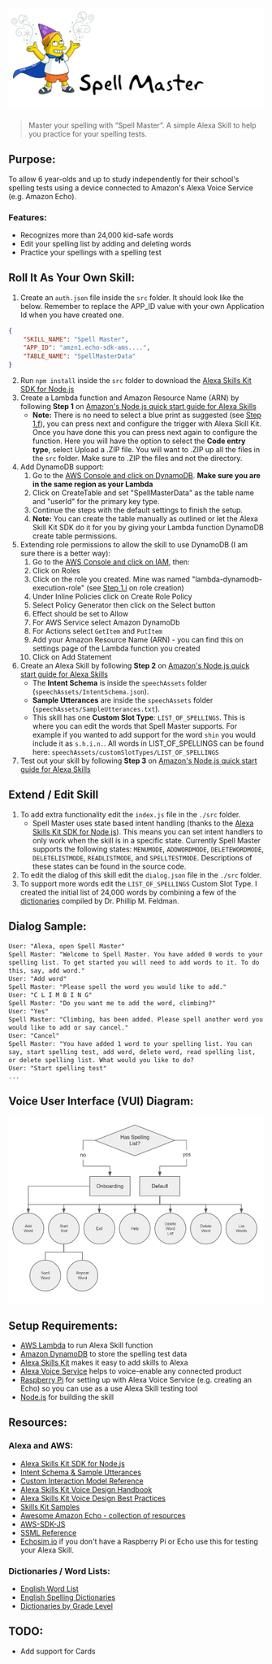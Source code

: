 # ![Spell Master](images/logo-wide.png)

> Master your spelling with “Spell Master”. A simple Alexa Skill to help you practice for your spelling tests.

## Purpose:
To allow 6 year-olds and up to study independently for their school's spelling tests using a device connected to Amazon's Alexa Voice Service (e.g. Amazon Echo).

### Features:
- Recognizes more than 24,000 kid-safe words
- Edit your spelling list by adding and deleting words
- Practice your spellings with a spelling test

## Roll It As Your Own Skill: 
1. Create an `auth.json` file inside the `src` folder. It should look like the below. Remember to replace the APP_ID value with your own Application Id when you have created one.
```json
{ 
    "SKILL_NAME": "Spell Master",
    "APP_ID": "amzn1.echo-sdk-ams....",
    "TABLE_NAME": "SpellMasterData"
}
```
2. Run `npm install` inside the `src` folder to download the [Alexa Skills Kit SDK for Node.js](https://github.com/alexa/alexa-skills-kit-sdk-for-nodejs/)
2. Create a Lambda function and Amazon Resource Name (ARN) by following **Step 1** on [Amazon's Node.js quick start guide for Alexa Skills](https://developer.amazon.com/public/solutions/alexa/alexa-skills-kit/alexa-skill-nodejs-quick-start)
    - **Note:** There is no need to select a blue print as suggested (see [Step 1.f](https://developer.amazon.com/public/solutions/alexa/alexa-skills-kit/alexa-skill-nodejs-quick-start)), you can press next and configure the trigger with Alexa Skill Kit. Once you have done this you can press next again to configure the function. Here you will have the option to select the **Code entry type**, select Upload a .ZIP file. You will want to .ZIP up all the files in the `src` folder. Make sure to .ZIP the files and not the directory. 
2. Add DynamoDB support:
    1. Go to the [AWS Console and click on DynamoDB](https://console.aws.amazon.com/dynamodb). **Make sure you are in the same region as your Lambda**
    1. Click on CreateTable and set "SpellMasterData" as the table name and "userId" for the primary key type.
    1. Continue the steps with the default settings to finish the setup.
    1. **Note:** You can create the table manually as outlined or let the Alexa Skill Kit SDK do it for you by giving your Lambda function DynamoDB create table permissions. 
3. Extending role permissions to allow the skill to use DynamoDB (I am sure there is a better way):
    1. Go to the [AWS Console and click on IAM](https://console.aws.amazon.com/iam/), then:
    1. Click on Roles 
    1. Click on the role you created. Mine was named "lambda-dynamodb-execution-role" (see [Step 1.i](https://developer.amazon.com/public/solutions/alexa/alexa-skills-kit/alexa-skill-nodejs-quick-start) on role creation)
    1. Under Inline Policies click on Create Role Policy
    1. Select Policy Generator then click on the Select button
    1. Effect should be set to Allow
    1. For AWS Service select Amazon DynamoDb
    1. For Actions select `GetItem` and `PutItem`
    1. Add your Amazon Resource Name (ARN) - you can find this on settings page of the Lambda function you created
    1. Click on Add Statement
2. Create an Alexa Skill by following **Step 2** on [Amazon's Node.js quick start guide for Alexa Skills](https://developer.amazon.com/public/solutions/alexa/alexa-skills-kit/alexa-skill-nodejs-quick-start)
    - The **Intent Schema** is inside the `speechAssets` folder (`speechAssets/IntentSchema.json`). 
    - **Sample Utterances** are inside the `speechAssets` folder (`speechAssets/SampleUtterances.txt`). 
    - This skill has one **Custom Slot Type**: `LIST_OF_SPELLINGS`. This is where you can edit the words that Spell Master supports. For example if you wanted to add support for the word `shin` you would include it as `s.h.i.n.`. All words in LIST_OF_SPELLINGS can be found here: `speechAssets/customSlotTypes/LIST_OF_SPELLINGS`
2. Test out your skill by following **Step 3** on [Amazon's Node.js quick start guide for Alexa Skills](https://developer.amazon.com/public/solutions/alexa/alexa-skills-kit/alexa-skill-nodejs-quick-start)

## Extend / Edit Skill
1. To add extra functionality edit the `index.js` file in the `./src` folder. 
    - Spell Master uses state based intent handling (thanks to the [Alexa Skills Kit SDK for Node.js](https://github.com/alexa/alexa-skills-kit-sdk-for-nodejs/)). This means you can set intent handlers to only work when the skill is in a specific state. Currently Spell Master supports the following states: `MENUMODE`, `ADDWORDMODE`, `DELETEWORDMODE`, `DELETELISTMODE`, `READLISTMODE`, and `SPELLTESTMODE`. Descriptions of these states can be found in the source code.
1. To edit the dialog of this skill edit the `dialog.json` file in the `./src` folder.
1. To support more words edit the `LIST_OF_SPELLINGS` Custom Slot Type. I created the initial list of 24,000 words by combining a few of the [dictionaries](http://phillipmfeldman.org/English/spelling%20dictionaries.html) compiled by Dr. Phillip M. Feldman.


## Dialog Sample:

```
User: "Alexa, open Spell Master"
Spell Master: "Welcome to Spell Master. You have added 0 words to your spelling list. To get started you will need to add words to it. To do this, say, add word."
User: "Add word"
Spell Master: "Please spell the word you would like to add."
User: "C L I M B I N G"
Spell Master: "Do you want me to add the word, climbing?"
User: "Yes"
Spell Master: "Climbing, has been added. Please spell another word you would like to add or say cancel."
User: "Cancel"
Spell Master: "You have added 1 word to your spelling list. You can say, start spelling test, add word, delete word, read spelling list, or delete spelling list. What would you like to do? 
User: "Start spelling test"
...
```

## Voice User Interface (VUI) Diagram:
![VUI: Launch](images/vui/launch.png)


## Setup Requirements:
- [AWS Lambda](https://aws.amazon.com/lambda/) to run Alexa Skill function
- [Amazon DynamoDB](https://aws.amazon.com/dynamodb/) to store the spelling test data
- [Alexa Skills Kit](https://developer.amazon.com/ask) makes it easy to add skills to Alexa
- [Alexa Voice Service](https://developer.amazon.com/public/solutions/alexa/alexa-voice-service) helps to voice-enable any connected product
- [Raspberry Pi](https://www.raspberrypi.org/products/) for setting up with Alexa Voice Service (e.g. creating an Echo) so you can use as a use Alexa Skill testing tool
- [Node.js](https://nodejs.org/en/) for building the skill

## Resources:

### Alexa and AWS:
- [Alexa Skills Kit SDK for Node.js](https://github.com/alexa/alexa-skills-kit-sdk-for-nodejs)
- [Intent Schema & Sample Utterances](https://developer.amazon.com/public/solutions/alexa/alexa-skills-kit/docs/defining-the-voice-interface)
- [Custom Interaction Model Reference](https://developer.amazon.com/public/solutions/alexa/alexa-skills-kit/docs/alexa-skills-kit-interaction-model-reference)
- [Alexa Skills Kit Voice Design Handbook](https://developer.amazon.com/public/solutions/alexa/alexa-skills-kit/docs/alexa-skills-kit-voice-design-handbook)
- [Alexa Skills Kit Voice Design Best Practices](https://developer.amazon.com/public/solutions/alexa/alexa-skills-kit/docs/alexa-skills-kit-voice-design-best-practices)
- [Skills Kit Samples](https://github.com/amzn/alexa-skills-kit-js)
- [Awesome Amazon Echo - collection of resources](https://github.com/miguelmota/awesome-amazon-echo)
- [AWS-SDK-JS](https://github.com/aws/aws-sdk-js)
- [SSML Reference](https://developer.amazon.com/public/solutions/alexa/alexa-skills-kit/docs/speech-synthesis-markup-language-ssml-reference)
- [Echosim.io](https://Echosim.io) if you don't have a Raspberry Pi or Echo use this for testing your Alexa Skill.

### Dictionaries / Word Lists:
- [English Word List](https://github.com/dwyl/english-words)
- [English Spelling Dictionaries](http://phillipmfeldman.org/English/spelling%20dictionaries.html)
- [Dictionaries by Grade Level](http://www.ideal-group.org/dictionary/)

## TODO:
- Add support for Cards